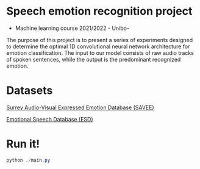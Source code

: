 # Speech emotion recognition project
- Machine learning course 2021/2022 - Unibo-

The purpose of this project is to present a series of experiments designed to determine the optimal 1D convolutional neural network architecture for emotion classification. The input to our model consists of raw audio tracks of spoken sentences, while the output is the predominant recognized emotion.

# Datasets
[Surrey Audio-Visual Expressed Emotion Database (SAVEE)](https://www.kaggle.com/datasets/ejlok1/surrey-audiovisual-expressed-emotion-savee)


[Emotional Speech Database (ESD)](https://github.com/HLTSingapore/Emotional-Speech-Data)

# Run it!
```powershell
python ./main.py
```
